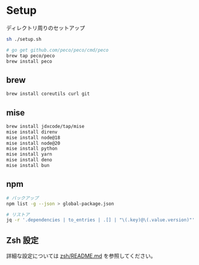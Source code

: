# Setup

ディレクトリ周りのセットアップ

```bash
sh ./setup.sh
```

```bash
# go get github.com/peco/peco/cmd/peco
brew tap peco/peco
brew install peco
```

## brew

```bash
brew install coreutils curl git
```

## mise

```bash
brew install jdxcode/tap/mise
mise install direnv
mise install node@18
mise install node@20
mise install python
mise install yarn
mise install deno
mise install bun
```

## npm

```bash
# バックアップ
npm list -g --json > global-package.json

# リストア
jq -r '.dependencies | to_entries | .[] | "\(.key)@\(.value.version)"' global-package.json | xargs npm install -g
```

## Zsh 設定

詳細な設定については [zsh/README.md](zsh/README.md) を参照してください。
